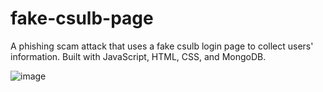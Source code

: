 # fake-csulb-page
A phishing scam attack that uses a fake csulb login page to collect users' information. Built with JavaScript, HTML, CSS, and MongoDB. 


![image](https://user-images.githubusercontent.com/48599206/144174630-6c95aaf5-cb24-4de3-853c-efcdb1862bb3.png)
